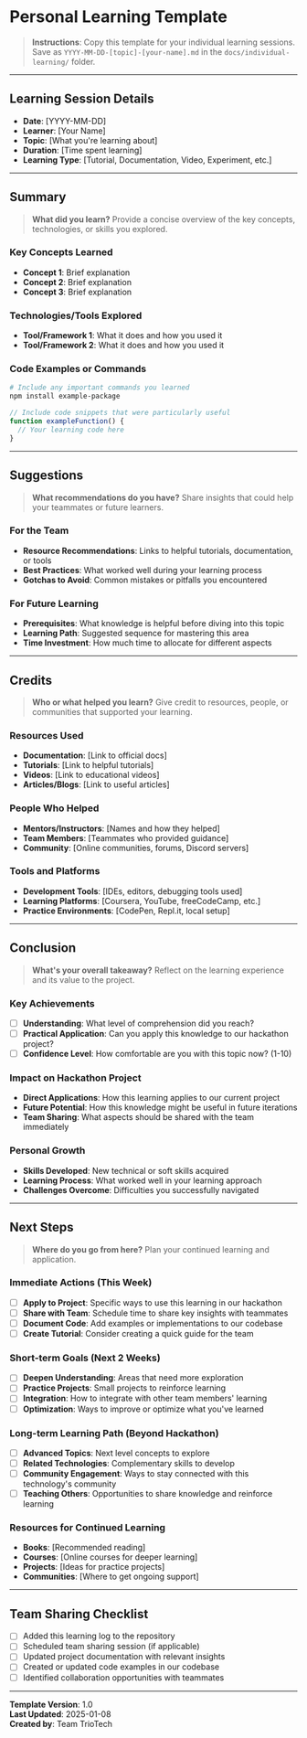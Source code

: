# Personal Learning Template

> **Instructions**: Copy this template for your individual learning sessions. Save as `YYYY-MM-DD-[topic]-[your-name].md` in the `docs/individual-learning/` folder.

---

## Learning Session Details
- **Date**: [YYYY-MM-DD]
- **Learner**: [Your Name]
- **Topic**: [What you're learning about]
- **Duration**: [Time spent learning]
- **Learning Type**: [Tutorial, Documentation, Video, Experiment, etc.]

---

## Summary
> **What did you learn?** Provide a concise overview of the key concepts, technologies, or skills you explored.

### Key Concepts Learned
- **Concept 1**: Brief explanation
- **Concept 2**: Brief explanation  
- **Concept 3**: Brief explanation

### Technologies/Tools Explored
- **Tool/Framework 1**: What it does and how you used it
- **Tool/Framework 2**: What it does and how you used it

### Code Examples or Commands
```bash
# Include any important commands you learned
npm install example-package
```

```javascript
// Include code snippets that were particularly useful
function exampleFunction() {
  // Your learning code here
}
```

---

## Suggestions
> **What recommendations do you have?** Share insights that could help your teammates or future learners.

### For the Team
- **Resource Recommendations**: Links to helpful tutorials, documentation, or tools
- **Best Practices**: What worked well during your learning process
- **Gotchas to Avoid**: Common mistakes or pitfalls you encountered

### For Future Learning
- **Prerequisites**: What knowledge is helpful before diving into this topic
- **Learning Path**: Suggested sequence for mastering this area
- **Time Investment**: How much time to allocate for different aspects

---

## Credits
> **Who or what helped you learn?** Give credit to resources, people, or communities that supported your learning.

### Resources Used
- **Documentation**: [Link to official docs]
- **Tutorials**: [Link to helpful tutorials]
- **Videos**: [Link to educational videos]
- **Articles/Blogs**: [Link to useful articles]

### People Who Helped
- **Mentors/Instructors**: [Names and how they helped]
- **Team Members**: [Teammates who provided guidance]
- **Community**: [Online communities, forums, Discord servers]

### Tools and Platforms
- **Development Tools**: [IDEs, editors, debugging tools used]
- **Learning Platforms**: [Coursera, YouTube, freeCodeCamp, etc.]
- **Practice Environments**: [CodePen, Repl.it, local setup]

---

## Conclusion
> **What's your overall takeaway?** Reflect on the learning experience and its value to the project.

### Key Achievements
- [ ] **Understanding**: What level of comprehension did you reach?
- [ ] **Practical Application**: Can you apply this knowledge to our hackathon project?
- [ ] **Confidence Level**: How comfortable are you with this topic now? (1-10)

### Impact on Hackathon Project
- **Direct Applications**: How this learning applies to our current project
- **Future Potential**: How this knowledge might be useful in future iterations
- **Team Sharing**: What aspects should be shared with the team immediately

### Personal Growth
- **Skills Developed**: New technical or soft skills acquired
- **Learning Process**: What worked well in your learning approach
- **Challenges Overcome**: Difficulties you successfully navigated

---

## Next Steps
> **Where do you go from here?** Plan your continued learning and application.

### Immediate Actions (This Week)
- [ ] **Apply to Project**: Specific ways to use this learning in our hackathon
- [ ] **Share with Team**: Schedule time to share key insights with teammates
- [ ] **Document Code**: Add examples or implementations to our codebase
- [ ] **Create Tutorial**: Consider creating a quick guide for the team

### Short-term Goals (Next 2 Weeks)
- [ ] **Deepen Understanding**: Areas that need more exploration
- [ ] **Practice Projects**: Small projects to reinforce learning
- [ ] **Integration**: How to integrate with other team members' learning
- [ ] **Optimization**: Ways to improve or optimize what you've learned

### Long-term Learning Path (Beyond Hackathon)
- [ ] **Advanced Topics**: Next level concepts to explore
- [ ] **Related Technologies**: Complementary skills to develop
- [ ] **Community Engagement**: Ways to stay connected with this technology's community
- [ ] **Teaching Others**: Opportunities to share knowledge and reinforce learning

### Resources for Continued Learning
- **Books**: [Recommended reading]
- **Courses**: [Online courses for deeper learning]
- **Projects**: [Ideas for practice projects]
- **Communities**: [Where to get ongoing support]

---

## Team Sharing Checklist
- [ ] Added this learning log to the repository
- [ ] Scheduled team sharing session (if applicable)
- [ ] Updated project documentation with relevant insights
- [ ] Created or updated code examples in our codebase
- [ ] Identified collaboration opportunities with teammates

---

**Template Version**: 1.0  
**Last Updated**: 2025-01-08  
**Created by**: Team TrioTech
